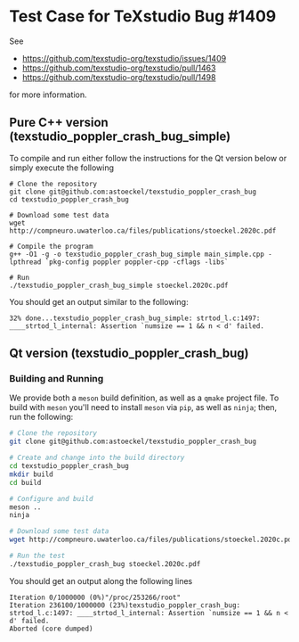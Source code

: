 Test Case for TeXstudio Bug #1409
=================================

See 
* https://github.com/texstudio-org/texstudio/issues/1409
* https://github.com/texstudio-org/texstudio/pull/1463
* https://github.com/texstudio-org/texstudio/pull/1498

for more information.

## Pure C++ version (texstudio_poppler_crash_bug_simple)

To compile and run either follow the instructions for the Qt version below or simply execute the following
```
# Clone the repository
git clone git@github.com:astoeckel/texstudio_poppler_crash_bug
cd texstudio_poppler_crash_bug

# Download some test data
wget http://compneuro.uwaterloo.ca/files/publications/stoeckel.2020c.pdf

# Compile the program
g++ -O1 -g -o texstudio_poppler_crash_bug_simple main_simple.cpp -lpthread `pkg-config poppler poppler-cpp -cflags -libs`

# Run
./texstudio_poppler_crash_bug_simple stoeckel.2020c.pdf
```

You should get an output similar to the following:
```
32% done...texstudio_poppler_crash_bug_simple: strtod_l.c:1497: ____strtod_l_internal: Assertion `numsize == 1 && n < d' failed.
```


## Qt version (texstudio_poppler_crash_bug)

### Building and Running

We provide both a `meson` build definition, as well as a `qmake` project file.
To build with `meson` you'll need to install `meson` via `pip`, as well as `ninja`; then, run the following:
```sh
# Clone the repository
git clone git@github.com:astoeckel/texstudio_poppler_crash_bug

# Create and change into the build directory
cd texstudio_poppler_crash_bug
mkdir build
cd build

# Configure and build
meson ..
ninja

# Download some test data
wget http://compneuro.uwaterloo.ca/files/publications/stoeckel.2020c.pdf

# Run the test
./texstudio_poppler_crash_bug stoeckel.2020c.pdf
```
You should get an output along the following lines
```
Iteration 0/1000000 (0%)"/proc/253266/root"
Iteration 236100/1000000 (23%)texstudio_poppler_crash_bug: strtod_l.c:1497: ____strtod_l_internal: Assertion `numsize == 1 && n < d' failed.
Aborted (core dumped)
```

